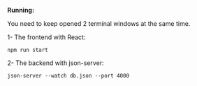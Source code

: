 **Running:**

You need to keep opened 2 terminal windows at the same time.

1- The frontend with React:
```
npm run start
```

2- The backend with json-server:
```
json-server --watch db.json --port 4000
```
